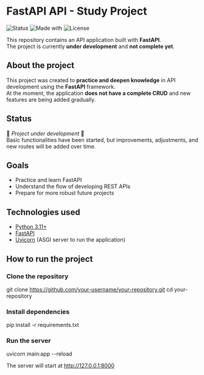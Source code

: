 # FastAPI API - Study Project

![Status](https://img.shields.io/badge/status-in%20development-yellow)
![Made with](https://img.shields.io/badge/Made%20with-FastAPI-009688)
![License](https://img.shields.io/badge/license-MIT-blue)

This repository contains an API application built with **FastAPI**.  
The project is currently **under development** and **not complete yet**.

## About the project

This project was created to **practice and deepen knowledge** in API development using the **FastAPI** framework.  
At the moment, the application **does not have a complete CRUD** and new features are being added gradually.

## Status

🚧 *Project under development* 🚧  
Basic functionalities have been started, but improvements, adjustments, and new routes will be added over time.

## Goals

- Practice and learn FastAPI
- Understand the flow of developing REST APIs
- Prepare for more robust future projects

## Technologies used

- [Python 3.11+](https://www.python.org/)
- [FastAPI](https://fastapi.tiangolo.com/)
- [Uvicorn](https://www.uvicorn.org/) (ASGI server to run the application)

## How to run the project

### Clone the repository
git clone https://github.com/your-username/your-repository.git
cd your-repository 

### Install dependencies
pip install -r requirements.txt

### Run the server
uvicorn main:app --reload

The server will start at http://127.0.0.1:8000